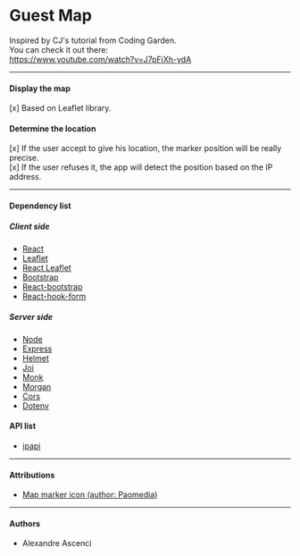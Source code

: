 Guest Map
=========

Inspired by CJ's tutorial from Coding Garden. <br>
You can check it out there: <br>
https://www.youtube.com/watch?v=J7pFiXh-ydA

---------

#### Display the map

[x] Based on Leaflet library.

#### Determine the location

[x] If the user accept to give his location, the marker position will be really precise. <br>
[x] If the user refuses it, the app will detect the position based on the IP address. <br>

---------

#### Dependency list

##### Client side

* [React](https://github.com/facebook/react)
* [Leaflet](https://github.com/Leaflet/Leaflet)
* [React Leaflet](https://github.com/PaulLeCam/react-leaflet)
* [Bootstrap](https://github.com/twbs/bootstrap)
* [React-bootstrap](https://github.com/react-bootstrap/react-bootstrap)
* [React-hook-form](https://github.com/react-hook-form/react-hook-form)

##### Server side

* [Node](https://github.com/nodejs/node)
* [Express](https://github.com/expressjs/express)
* [Helmet](https://github.com/helmetjs/helmet)
* [Joi](https://github.com/sideway/joi)
* [Monk](https://github.com/Automattic/monk)
* [Morgan](https://github.com/expressjs/morgan)
* [Cors](https://github.com/expressjs/cors)
* [Dotenv](https://github.com/motdotla/dotenv)

#### API list

* [ipapi](https://ipapi.co/)

---------

#### Attributions

* [Map marker icon (author: Paomedia)](https://www.iconfinder.com/icons/299087/map_marker_icon)

---------

#### Authors

* Alexandre Ascenci
